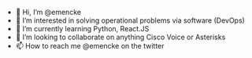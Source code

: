- 👋 Hi, I’m @emencke
- 👀 I’m interested in solving operational problems via software (DevOps)
- 🌱 I’m currently learning Python, React.JS
- 💞️ I’m looking to collaborate on anything Cisco Voice or Asterisks
- 📫 How to reach me @emencke on the twitter

<!---
emencke/emencke is a ✨ special ✨ repository because its `README.md` (this file) appears on your GitHub profile.
You can click the Preview link to take a look at your changes.
--->
